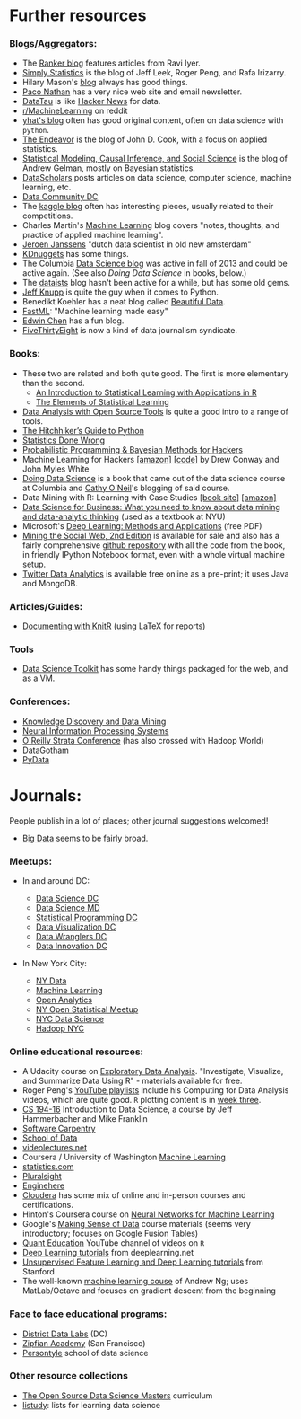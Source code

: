 # Further resources


### Blogs/Aggregators:

 * The [Ranker blog](http://data.ranker.com/) features articles from Ravi Iyer.
 * [Simply Statistics](http://simplystatistics.org/) is the blog of Jeff Leek, Roger Peng, and Rafa Irizarry.
 * Hilary Mason's [blog](http://www.hilarymason.com/) always has good things.
 * [Paco Nathan](http://liber118.com/pxn/) has a very nice web site and email newsletter.
 * [DataTau](http://www.datatau.com/) is like [Hacker News](https://news.ycombinator.com/) for data.
 * [r/MachineLearning](http://www.reddit.com/r/MachineLearning/) on reddit
 * [yhat's blog](http://blog.yhathq.com/) often has good original content, often on data science with `python`.
 * [The Endeavor](http://www.johndcook.com/blog/) is the blog of John D. Cook, with a focus on applied statistics.
 * [Statistical Modeling, Causal Inference, and Social Science](http://andrewgelman.com/) is the blog of Andrew Gelman, mostly on Bayesian statistics.
 * [DataScholars](http://datascholars.com/) posts articles on data science, computer science, machine learning, etc.
 * [Data Community DC](http://datacommunitydc.org/blog/)
 * The [kaggle blog](http://blog.kaggle.com/) often has interesting pieces, usually related to their competitions.
 * Charles Martin's [Machine Learning](http://charlesmartin14.wordpress.com/) blog covers "notes, thoughts, and practice of applied machine learning".
 * [Jeroen Janssens](http://jeroenjanssens.com/) "dutch data scientist in old new amsterdam"
 * [KDnuggets](http://www.kdnuggets.com/) has some things.
 * The Columbia [Data Science blog](http://columbiadatascience.com/) was active in fall of 2013 and could be active again. (See also _Doing Data Science_ in books, below.)
 * The [dataists](http://www.dataists.com/) blog hasn't been active for a while, but has some old gems.
 * [Jeff Knupp](https://www.jeffknupp.com/) is quite the guy when it comes to Python.
 * Benedikt Koehler has a neat blog called [Beautiful Data](http://beautifuldata.net/).
 * [FastML](http://fastml.com/): "Machine learning made easy"
 * [Edwin Chen](http://blog.echen.me/) has a fun blog.
 * [FiveThirtyEight](http://fivethirtyeight.com/) is now a kind of data journalism syndicate.


### Books:

 * These two are related and both quite good. The first is more elementary than the second.
     * [An Introduction to Statistical Learning with Applications in R](http://www-bcf.usc.edu/~gareth/ISL/)
     * [The Elements of Statistical Learning](http://www-stat.stanford.edu/~tibs/ElemStatLearn/)
 * [Data Analysis with Open Source Tools](http://www.amazon.com/Data-Analysis-Open-Source-Tools/dp/0596802358) is quite a good intro to a range of tools.
 * [The Hitchhiker’s Guide to Python](http://docs.python-guide.org/en/latest/)
 * [Statistics Done Wrong](http://www.refsmmat.com/statistics/)
 * [Probabilistic Programming & Bayesian Methods for Hackers](http://camdavidsonpilon.github.io/Probabilistic-Programming-and-Bayesian-Methods-for-Hackers/)
 * Machine Learning for Hackers [[amazon]](http://www.amazon.com/Machine-Learning-Hackers-Drew-Conway/dp/1449303714/) [[code]](https://github.com/johnmyleswhite/ML_for_Hackers) by Drew Conway and John Myles White
 * [Doing Data Science](http://www.amazon.com/Doing-Data-Science-Cathy-ONeil/dp/1449358659) is a book that came out of the data science course at Columbia and [Cathy O'Neil](http://mathbabe.org/)'s blogging of said course.
 * Data Mining with R: Learning with Case Studies [[book site]](http://www.dcc.fc.up.pt/~ltorgo/DataMiningWithR/) [[amazon]](http://www.amazon.com/Data-Mining-Learning-Knowledge-Discovery/dp/1439810184)
 * [Data Science for Business: What you need to know about data mining and data-analytic thinking](http://www.amazon.com/Data-Science-Business-data-analytic-thinking/dp/1449361323/) (used as a textbook at NYU)
 * Microsoft's [Deep Learning: Methods and Applications](http://research.microsoft.com/pubs/209355/NOW-Book-Revised-Feb2014-online.pdf) (free PDF)
 * [Mining the Social Web, 2nd Edition](http://shop.oreilly.com/product/0636920030195.do) is available for sale and also has a fairly comprehensive [github repository](https://github.com/ptwobrussell/Mining-the-Social-Web-2nd-Edition) with all the code from the book, in friendly IPython Notebook format, even with a whole virtual machine setup.
 * [Twitter Data Analytics](http://tweettracker.fulton.asu.edu/tda/) is available free online as a pre-print; it uses Java and MongoDB.


### Articles/Guides:

 * [Documenting with KnitR](http://onepager.togaware.com/KnitR.pdf) (using LaTeX for reports)


### Tools

 * [Data Science Toolkit](http://www.datasciencetoolkit.org/) has some handy things packaged for the web, and as a VM.


### Conferences:

 * [Knowledge Discovery and Data Mining](http://www.kdd.org/)
 * [Neural Information Processing Systems](https://nips.cc/)
 * [O'Reilly Strata Conference](http://strataconf.com/) (has also crossed with Hadoop World)
 * [DataGotham](http://www.datagotham.com/)
 * [PyData](http://pydata.org/)


# Journals:

People publish in a lot of places; other journal suggestions welcomed!

 * [Big Data](http://www.liebertpub.com/big) seems to be fairly broad.


### Meetups:

 * In and around DC:
     * [Data Science DC](http://www.meetup.com/Data-Science-DC/)
     * [Data Science MD](http://www.meetup.com/Data-Science-MD/)
     * [Statistical Programming DC](http://www.meetup.com/stats-prog-dc/)
     * [Data Visualization DC](http://www.meetup.com/Data-Visualization-DC/)
     * [Data Wranglers DC](http://www.meetup.com/Data-Wranglers-DC/)
     * [Data Innovation DC](http://www.meetup.com/Data-Business-DC/)

 * In New York City:
     * [NY Data](http://www.meetup.com/NYData/)
     * [Machine Learning](http://www.meetup.com/NYC-Machine-Learning/)
     * [Open Analytics](http://www.meetup.com/Open-Analytics-NYC/)
     * [NY Open Statistical Meetup](http://www.meetup.com/nyhackr/)
     * [NYC Data Science](http://www.meetup.com/NYC-Data-Science/)
     * [Hadoop NYC](http://www.meetup.com/Hadoop-NYC/)


### Online educational resources:

 * A Udacity course on [Exploratory Data Analysis](https://www.udacity.com/course/ud651). "Investigate, Visualize, and Summarize Data Using R" - materials available for free.
 * Roger Peng's [YouTube playlists](https://www.youtube.com/user/rdpeng/playlists) include his Computing for Data Analysis videos, which are quite good. `R` plotting content is in [week three](https://www.youtube.com/playlist?list=PLjTlxb-wKvXOzI2h0F2_rYZHIXz8GWBop).
 * [CS 194-16](http://datascienc.es/) Introduction to Data Science, a course by Jeff Hammerbacher and Mike Franklin
 * [Software Carpentry](http://software-carpentry.org/)
 * [School of Data](http://schoolofdata.org/)
 * [videolectures.net](http://videolectures.net/)
 * Coursera / University of Washington [Machine Learning](https://www.coursera.org/course/machlearning)
 * [statistics.com](http://www.statistics.com/)
 * [Pluralsight](http://pluralsight.com/)
 * [Enginehere](https://www.enginehere.com/)
 * [Cloudera](http://university.cloudera.com) has some mix of online and in-person courses and certifications.
 * Hinton's Coursera course on [Neural Networks for Machine Learning](https://www.coursera.org/course/neuralnets)
 * Google's [Making Sense of Data](https://datasense.withgoogle.com/) course materials (seems very introductory; focuses on Google Fusion Tables)
 * [Quant Education](http://www.youtube.com/channel/UC37c5dtVf3BHWFr5v9NKSKw) YouTube channel of videos on `R`
 * [Deep Learning tutorials](http://deeplearning.net/tutorial/contents.html) from deeplearning.net
 * [Unsupervised Feature Learning and Deep Learning tutorials](http://ufldl.stanford.edu/wiki/index.php/UFLDL_Tutorial) from Stanford
 * The well-known [machine learning couse](http://openclassroom.stanford.edu/MainFolder/CoursePage.php?course=MachineLearning) of Andrew Ng; uses MatLab/Octave and focuses on gradient descent from the beginning


### Face to face educational programs:

 * [District Data Labs](http://www.districtdatalabs.com/) (DC)
 * [Zipfian Academy](http://www.zipfianacademy.com/) (San Francisco)
 * [Persontyle](http://www.persontyle.com/) school of data science


### Other resource collections

 * [The Open Source Data Science Masters](http://datasciencemasters.org/) curriculum
 * [listudy](http://www.listudy.com/): lists for learning data science
